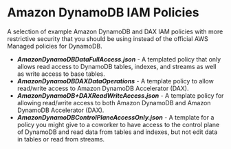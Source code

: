 # Amazon DynamoDB IAM Policies

A selection of example Amazon DynamoDB and DAX IAM policies with more restrictive security that you should be using instead of the official AWS Managed policies for DynamoDB.

* ***AmazonDynamoDBDataFullAccess.json*** - A templated policy that only allows read access to DynamoDB tables, indexes, and streams as well as write access to base tables.
* ***AmazonDynamoDBDAXDataOperations*** - A template policy to allow read/write access to Amazon DynamoDB Accelerator (DAX).
* ***AmazonDynamoDB+DAXReadWriteAccess.json*** - A template policy for allowing read/write access to both Amazon DynamoDB and Amazon DynamoDB Accelerator (DAX).
* ***AmazonDynamoDBControlPlaneAccessOnly.json*** - A template for a policy you might give to a coworker to have access to the control plane of DynamoDB and read data from tables and indexes, but not edit data in tables or read from streams.
